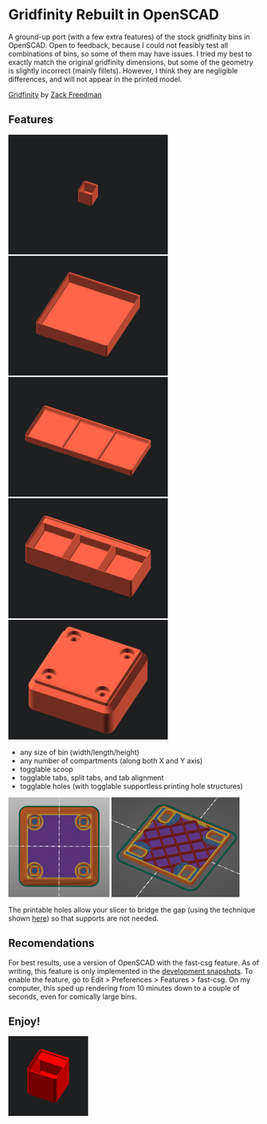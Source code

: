 # Gridfinity Rebuilt in OpenSCAD 

A ground-up port (with a few extra features) of the stock gridfinity bins in OpenSCAD. Open to feedback, because I could not feasibly test all combinations of bins, so some of them may have issues. I tried my best to exactly match the original gridfinity dimensions, but some of the geometry is slightly incorrect (mainly fillets). However, I think they are negligible differences, and will not appear in the printed model. 

[Gridfinity](https://www.youtube.com/watch?v=ra_9zU-mnl8) by [Zack Freedman](https://www.youtube.com/c/ZackFreedman/about)

## Features

[<img src="./images/base_dimension.gif" width="320">]()
[<img src="./images/compartment_dimension.gif" width="320">]()
[<img src="./images/height_dimension.gif" width="320">]()
[<img src="./images/tab_dimension.gif" width="320">]()
[<img src="./images/holes_dimension.gif" width="320">]()

- any size of bin (width/length/height)
- any number of compartments (along both X and Y axis)
- togglable scoop
- togglable tabs, split tabs, and tab alignment
- togglable holes (with togglable supportless printing hole structures)

[<img src="./images/slicer_holes.png" height="200">]()
[<img src="./images/slicer_holes_top.png" height="200">]()

The printable holes allow your slicer to bridge the gap (using the technique shown [here](https://www.youtube.com/watch?v=W8FbHTcB05w)) so that supports are not needed.


## Recomendations
For best results, use a version of OpenSCAD with the fast-csg feature. As of writing, this feature is only implemented in the [development snapshots](https://openscad.org/downloads.html). To enable the feature, go to Edit > Preferences > Features > fast-csg. On my computer, this sped up rendering from 10 minutes down to a couple of seconds, even for comically large bins.  

## Enjoy!

[<img src="./images/spin.gif" width="160">]()
